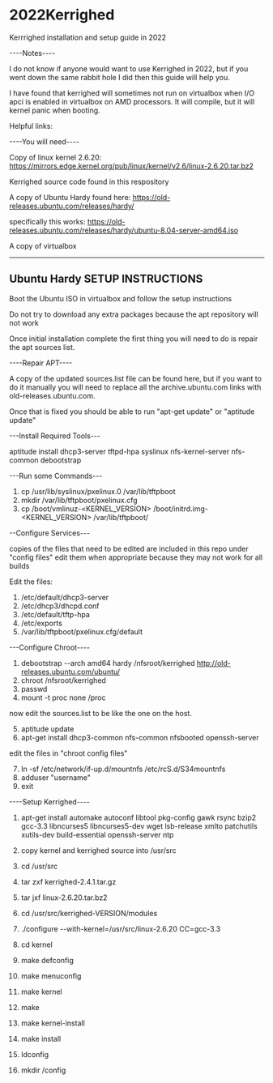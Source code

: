 # 2022Kerrighed
Kerrrighed installation and setup guide in 2022

----Notes---- 

I do not know if anyone would want to use Kerrighed in 2022, but if you went down the same rabbit hole I did then this guide will help you. 


I have found that kerrighed will sometimes not run on virtualbox when I/O apci is enabled in virtualbox on AMD processors. It will compile, but it will kernel panic when booting.

Helpful links:




----You will need----

Copy of linux kernel 2.6.20: https://mirrors.edge.kernel.org/pub/linux/kernel/v2.6/linux-2.6.20.tar.bz2

Kerrighed source code found in this respository

A copy of Ubuntu Hardy found here: https://old-releases.ubuntu.com/releases/hardy/

specifically this works: https://old-releases.ubuntu.com/releases/hardy/ubuntu-8.04-server-amd64.iso 

A copy of virtualbox


-------------------------------
Ubuntu Hardy SETUP INSTRUCTIONS
------------------------------

Boot the Ubuntu ISO in virtualbox and follow the setup instructions

Do not try to download any extra packages because the apt repository will not work

Once initial installation complete the first thing you will need to do is repair the apt sources list.

----Repair APT----

A copy of the updated sources.list file can be found here, but if you want to do it manually you will need to replace all the archive.ubuntu.com links with old-releases.ubuntu.com. 

Once that is fixed you should be able to run "apt-get update" or "aptitude update"

---Install Required Tools---

 aptitude install dhcp3-server tftpd-hpa syslinux nfs-kernel-server nfs-common debootstrap
 
 
 ---Run some Commands---
 
 1. cp /usr/lib/syslinux/pxelinux.0 /var/lib/tftpboot
 2. mkdir /var/lib/tftpboot/pxelinux.cfg
 3. cp /boot/vmlinuz-<KERNEL_VERSION> /boot/initrd.img-<KERNEL_VERSION> /var/lib/tftpboot/
 
 
 
 
--Configure Services---

copies of the files that need to be edited are included in this repo under "config files"
edit them when appropriate because they may not work for all builds

Edit the files: 

1. /etc/default/dhcp3-server
2. /etc/dhcp3/dhcpd.conf
3. /etc/default/tftp-hpa
4. /etc/exports
5. /var/lib/tftpboot/pxelinux.cfg/default



---Configure Chroot----



1. debootstrap --arch amd64 hardy /nfsroot/kerrighed http://old-releases.ubuntu.com/ubuntu/
2. chroot /nfsroot/kerrighed
3. passwd
4. mount -t proc none /proc

now edit the sources.list to be like the one on the host. 

5. aptitude update
6. apt-get install dhcp3-common nfs-common nfsbooted openssh-server


edit the files in "chroot config files"

7. ln -sf /etc/network/if-up.d/mountnfs /etc/rcS.d/S34mountnfs 
8. adduser "username"
9. exit
 
----Setup Kerrighed----


1. apt-get install automake autoconf libtool pkg-config gawk rsync bzip2 gcc-3.3 libncurses5 libncurses5-dev wget lsb-release xmlto patchutils xutils-dev build-essential openssh-server ntp
2. copy kernel and kerrighed source into /usr/src
3.  cd /usr/src
4.  tar zxf kerrighed-2.4.1.tar.gz
5.  tar jxf linux-2.6.20.tar.bz2

6. cd /usr/src/kerrighed-VERSION/modules
7. ./configure --with-kernel=/usr/src/linux-2.6.20 CC=gcc-3.3
8. cd kernel
9. make defconfig
10. make menuconfig
11. make kernel
12.  make
13.  make kernel-install
14.  make install
15.  ldconfig
16.  mkdir /config








